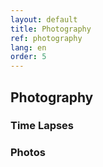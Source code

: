 ```yaml
---
layout: default
title: Photography
ref: photography
lang: en
order: 5
---
```


## Photography

### Time Lapses

### Photos

